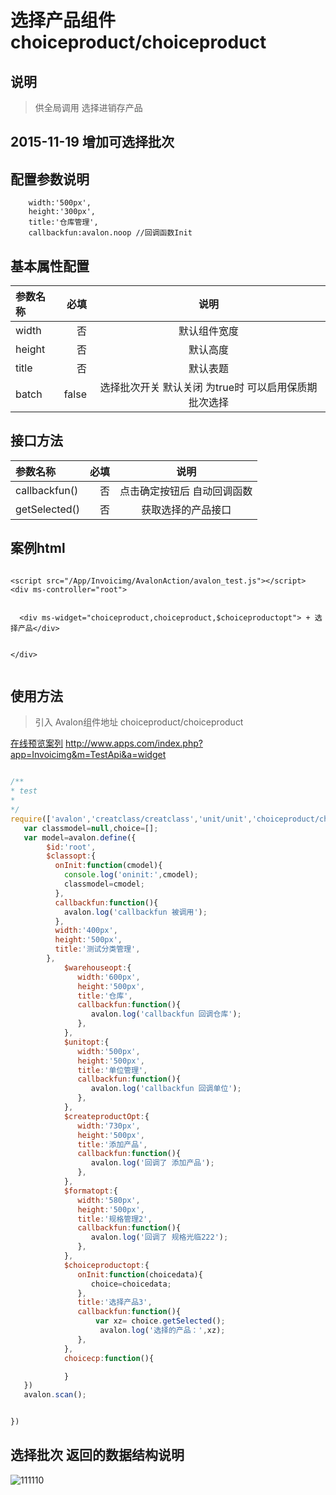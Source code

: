 # 选择产品组件 choiceproduct/choiceproduct

## 说明

  > 供全局调用 选择进销存产品

## 2015-11-19 增加可选择批次


## 配置参数说明
        width:'500px', 
        height:'300px',
        title:'仓库管理',
        callbackfun:avalon.noop //回调函数Init

## 基本属性配置

| 参数名称      |    必填 | 说明  |
| :-------- | --------:| :--: |
| width  | 否 |  默认组件宽度  |
| height |否| 默认高度 |
|title|否| 默认表题 |
|batch|false| 选择批次开关 默认关闭  为true时 可以启用保质期批次选择 |

##  接口方法

| 参数名称      |    必填 | 说明  |
| :-------- | --------:| :--: |
|callbackfun()|否| 点击确定按钮后  自动回调函数  |
|getSelected()|否| 获取选择的产品接口  |



## 案例html 


```

<script src="/App/Invoicimg/AvalonAction/avalon_test.js"></script>
<div ms-controller="root">


  <div ms-widget="choiceproduct,choiceproduct,$choiceproductopt"> + 选择产品</div>


</div>


```


## 使用方法

  > 引入 Avalon组件地址 choiceproduct/choiceproduct

   [在线预览案列](http://www.apps.com/index.php?app=Invoicimg&m=TestApi&a=widget) http://www.apps.com/index.php?app=Invoicimg&m=TestApi&a=widget

``` javascript

/**
* test
* 
*/
require(['avalon','creatclass/creatclass','unit/unit','choiceproduct/choiceproduct','warehouse/warehouse','createproduct/createproduct','format/format','domReady!'],function(avalon){
   var classmodel=null,choice=[];
   var model=avalon.define({ 
        $id:'root',
        $classopt:{
          onInit:function(cmodel){
            console.log('oninit:',cmodel);
            classmodel=cmodel;
          },
          callbackfun:function(){
            avalon.log('callbackfun 被调用');
          },
          width:'400px',
          height:'500px',
          title:'测试分类管理',
        },
            $warehouseopt:{
               width:'600px',
               height:'500px',
               title:'仓库',
               callbackfun:function(){
                  avalon.log('callbackfun 回调仓库');
               },
            },
            $unitopt:{
               width:'500px',
               height:'500px',
               title:'单位管理',
               callbackfun:function(){
                  avalon.log('callbackfun 回调单位');
               },
            },
            $createproductOpt:{
               width:'730px',
               height:'500px',
               title:'添加产品',
               callbackfun:function(){
                  avalon.log('回调了 添加产品');
               },
            },
            $formatopt:{
               width:'580px',
               height:'500px',
               title:'规格管理2',
               callbackfun:function(){
                  avalon.log('回调了 规格光临222');
               },
            },
            $choiceproductopt:{
               onInit:function(choicedata){
                  choice=choicedata;
               },
               title:'选择产品3',
               callbackfun:function(){
                   var xz= choice.getSelected();
                    avalon.log('选择的产品：',xz);
               },
            },
            choicecp:function(){

            }
   })
   avalon.scan();


})

```


## 选择批次 返回的数据结构说明



![111110](http://192.168.1.240/uploads/ranmufei/apps/38c6dc2974/111110.png)


